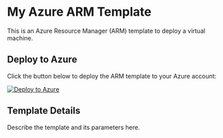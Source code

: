 # My Azure ARM Template

This is an Azure Resource Manager (ARM) template to deploy a virtual machine.

## Deploy to Azure

Click the button below to deploy the ARM template to your Azure account:

[![Deploy to Azure](https://aka.ms/deploytoazurebutton)](https://portal.azure.com/#create/Microsoft.Template/uri/https%3A%2F%2Fraw.githubusercontent.com%2Fnx-lab-net%2Farm-template%2Fmain%2Fazuredeploy.json)

## Template Details

Describe the template and its parameters here.
